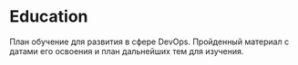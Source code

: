 # Education
План обучение для развития в сфере DevOps.
Пройденный материал с датами его освоения и план дальнейших тем для изучения.
